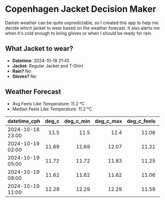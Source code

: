 
# Copenhagen Jacket Decision Maker

Danish weather can be quite unpredictable, so I created this app to help me decide which jacket to wear based on the weather forecast. 
It also alerts me when it's cold enough to bring gloves or when I should be ready for rain.

## What Jacket to wear?

- **Datetime**: 2024-10-18 21:45
- **Jacket**: Regular Jacket and T-Shirt
- **Rain?** No
- **Gloves?** No

## Weather Forecast
- Avg Feels Like Temperature: 11.2 °C
- Median Feels Like Temperature: 11.2 °C

| datetime_cph     |   deg_c |   deg_c_min |   deg_c_max |   deg_c_feels | weather   | wind   | rain   |
|:-----------------|--------:|------------:|------------:|--------------:|:----------|:-------|:-------|
| 2024-10-18 23:00 |   11.5  |       11.5  |       12.4  |         11.06 | Clouds    | Low    | None   |
| 2024-10-19 02:00 |   11.69 |       11.69 |       12.07 |         11.21 | Clouds    | Low    | None   |
| 2024-10-19 05:00 |   11.72 |       11.72 |       11.83 |         11.25 | Clouds    | Low    | None   |
| 2024-10-19 08:00 |   11.62 |       11.62 |       11.62 |         11.06 | Clouds    | Low    | None   |
| 2024-10-19 11:00 |   12.29 |       12.29 |       12.29 |         11.59 | Clouds    | Medium | None   |
        